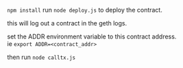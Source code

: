 `npm install`
run `node deploy.js` to deploy the contract.

this will log out a contract in the geth logs.

set the ADDR environment variable to this contract address.  
ie `export ADDR=<contract_addr>`

then run `node calltx.js` 
